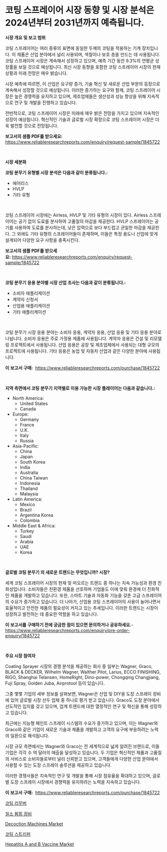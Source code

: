 <p><h1>코팅 스프레이어 시장 동향 및 시장 분석은 2024년부터 2031년까지 예측됩니다.</h1></p><p><strong>시장 개요 및 보고 범위</strong></p>
<p><p>코팅 스프레이어는 여러 종류의 표면에 동일한 두께의 코팅을 적용하는 기계 장치입니다. 이 제품은 산업 분야에서 널리 사용되며, 색칠이나 보호 층을 만드는 데 사용됩니다. 코팅 스프레이어 시장은 계속해서 성장하고 있으며, 예측 기간 동안 9.3%의 연평균 성장률을 보일 것으로 예상됩니다. 최신 시장 동향을 포함한 코팅 스프레이어 시장의 현재 상황과 미래 전망은 매우 밝습니다.</p><p>시장 예측에 따르면, 이 산업은 요구량 증가, 기술 혁신 및 새로운 산업 부문의 등장으로 계속해서 성장할 것으로 예상됩니다. 이러한 증가하는 요구와 함께, 코팅 스프레이어 시장은 높은 경쟁력을 유지하고 있으며, 제조업체들은 생산성과 성능 향상을 위해 지속적으로 연구 및 개발을 진행하고 있습니다.</p><p>전반적으로, 코팅 스프레이어 시장은 미래에 매우 밝은 전망을 가지고 있으며 지속적인 성장이 예상됩니다. 혁신적인 기술과 글로벌 시장 확장으로 코팅 스프레이어 시장은 더욱 발전할 것으로 전망됩니다.</p></p>
<p><strong>보고서의 샘플 PDF를 받으세요:</strong> <a href="https://www.reliableresearchreports.com/enquiry/request-sample/1845722">https://www.reliableresearchreports.com/enquiry/request-sample/1845722</a></p>
<p>&nbsp;</p>
<p><strong>시장 세분화</strong></p>
<p><strong>코팅 분무기 유형별 시장 분석은 다음과 같이 분류됩니다.:</strong></p>
<p><ul><li>에어리스</li><li>HVLP</li><li>기타 유형</li></ul></p>
<p>&nbsp;</p>
<p><p>코팅 스프레이어 시장에는 Airless, HVLP 및 기타 유형의 시장이 있다. Airless 스프레이어는 공기 없이 도료를 분사하여 고품질의 마감을 제공한다. HVLP 스프레이어는 공기를 사용하여 도료를 분사하는데, 낮은 압력으로 보다 부드럽고 균일한 마감을 제공한다. 그 외에도 기타 유형의 스프레이어들이 존재하며, 이들은 특정 용도나 산업에 맞게 설계되어 다양한 요구 사항을 충족시킨다.</p></p>
<p><strong>보고서의 샘플 PDF를 받으세요:</strong>&nbsp;<a href="https://www.reliableresearchreports.com/enquiry/request-sample/1845722">https://www.reliableresearchreports.com/enquiry/request-sample/1845722</a></p>
<p>&nbsp;</p>
<p><strong> 코팅 분무기 응용 분야별 시장 산업 조사는 다음과 같이 분류됩니다.:</strong></p>
<p><ul><li>소비자 애플리케이션</li><li>계약자 신청서</li><li>산업용 애플리케이션</li><li>기타 애플리케이션</li></ul></p>
<p>&nbsp;</p>
<p><p>코팅 분무기 시장 응용 분야는 소비자 응용, 계약자 응용, 산업 응용 및 기타 응용 분야로 나뉩니다. 소비자 응용은 주로 가정용 제품에 사용됩니다. 계약자 응용은 건설 및 리모델링 프로젝트에서 사용됩니다. 산업 응용은 공장 및 제조업체에서 사용되는 대형 규모의 프로젝트에 사용됩니다. 기타 응용은 농업 및 자동차 산업과 같은 다양한 분야에 사용됩니다.</p></p>
<p><strong>이 보고서 구매:</strong>&nbsp; <a href="https://www.reliableresearchreports.com/purchase/1845722">https://www.reliableresearchreports.com/purchase/1845722</a></p>
<p>&nbsp;</p>
<p><strong>지역 측면에서 코팅 분무기 지역별로 이용 가능한 시장 플레이어는 다음과 같습니다.:</strong></p>
<p><ul>
    <li>
        North America:
        <ul>
            <li>United States</li>
            <li>Canada</li>
        </ul>
    </li>
    <li>
        Europe:
        <ul>
            <li>Germany</li>
            <li>France</li>
            <li>U.K.</li>
            <li>Italy</li>
            <li>Russia</li>
        </ul>
    </li>
    <li>
        Asia-Pacific:
        <ul>
            <li>China</li>
            <li>Japan</li>
            <li>South Korea</li>
            <li>India</li>
            <li>Australia</li>
            <li>China Taiwan</li>
            <li>Indonesia</li>
            <li>Thailand</li>
            <li>Malaysia</li>
        </ul>
    </li>
    <li>
        Latin America:
        <ul>
            <li>Mexico</li>
            <li>Brazil</li>
            <li>Argentina Korea</li>
            <li>Colombia</li>
        </ul>
    </li>
    <li>
        Middle East & Africa:
        <ul>
            <li>Turkey</li>
            <li>Saudi</li>
            <li>Arabia</li>
            <li>UAE</li>
            <li>Korea</li>
        </ul>
    </li>
    </ul></p>
<p>&nbsp;</p>
<p><strong>글로벌 코팅 분무기 의 새로운 트렌드는 무엇입니까? 시장?</strong></p>
<p><p>세계 코팅 스프레이어 시장의 현재 및 떠오르는 트렌드 중 하나는 지속 가능성과 환경 친화성입니다. 소비자들은 친환경 제품을 선호하며 기업들도 이에 맞춰 환경에 더 친화적인 제품을 개발하고 있습니다. 또한, 스마트 기술과 자동화 기능을 갖춘 고급 스프레이어의 수요가 증가하고 있습니다. 더 나아가, 산업용 코팅 스프레이어의 사용이 늘어나면서 효율적이고 안전한 제품의 필요성이 커지고 있는 추세입니다. 이러한 트렌드는 시장이 성장하고 발전하는 데 중요한 역할을 하고 있습니다.</p></p>
<p><strong>이 보고서를 구매하기 전에 궁금한 점이 있으면 문의하거나 공유하세요.</strong>- <a href="https://www.reliableresearchreports.com/enquiry/pre-order-enquiry/1845722">https://www.reliableresearchreports.com/enquiry/pre-order-enquiry/1845722</a></p>
<p>&nbsp;</p>
<p><strong>주요 시장 참여자</strong></p>
<p><p>Coating Sprayer 시장의 경쟁 분석을 제공하는 회사 중 일부는 Wagner, Graco, BLACK & DECKER, Wilhelm Wagner, Walther Pilot, Larius, ECCO FINISHING, RIGO, Shanghai Telansen, HomeRight, Dino-power, Chongqing Changjiang, Fuji Spray, Golden Juba, Airprotool 등이 있습니다. </p><p>그중 몇몇 기업의 세부 정보를 살펴보면, Wagner은 산업 및 DIY용 도장 스프레이 장비에 있어 글로벌 시장 선두 업체 중 하나로 평가 받고 있습니다. Graco도 도장 분야에서 선도적인 입지를 갖고 있으며, 업계 트렌드에 대한 열정적인 연구 및 혁신을 통해 성장하고 있습니다.</p><p>최근에는 지능형 페인트 스프레이 시스템의 수요가 증가하고 있으며, 이는 Wagner와 Graco와 같은 기업이 새로운 기술과 제품을 개발하고 고객의 요구에 부응하려는 노력의 일환으로 해석됩니다.</p><p>시장 규모 측면에서는 Wagner와 Graco는 전 세계적으로 넓게 알려진 브랜드로, 이들 기업은 각각 수 억 달러의 매출을 달성하고 있습니다. 두 기업은 혁신적인 제품과 고품질의 서비스로 소비자들로부터 널리 신뢰받고 있으며, 고객들에게 다양한 산업 분야에서 사용할 수 있는 도장 스프레이 솔루션을 제공하고 있습니다.</p><p>이러한 경쟁사들은 지속적인 연구 및 개발을 통해 시장 점유율을 확대하고 있으며, 글로벌 도장 스프레이 시장에서 경쟁력을 유지하려는 노력을 지속하고 있습니다.</p></p>
<p><strong>이 보고서 구매:</strong>&nbsp;&nbsp;<a href="https://www.reliableresearchreports.com/purchase/1845722">https://www.reliableresearchreports.com/purchase/1845722</a></p>
<p><p><a href="https://github.com/sougarounis/Market-Research-Report-List-2/blob/main/7389185190612.md">코팅 리무버</a></p><p><a href="https://medium.com/@derrickmafrks96745/%EC%A7%88%EC%86%8C-%ED%8E%8C%ED%95%91-%EC%9E%A5%EB%B9%84-%EC%8B%9C%EC%9E%A5-%EB%8F%99%ED%96%A5-%EB%B0%8F-%EC%8B%9C%EC%9E%A5-%EB%B6%84%EC%84%9D%EC%9D%80-2024-2031-%EA%B8%B0%EA%B0%84%EC%9D%84-%EB%8C%80%EC%83%81%EC%9C%BC%EB%A1%9C-%EC%98%88%EC%B8%A1%EB%90%A9%EB%8B%88%EB%8B%A4-1074d9ecd3f3">질소 펌핑 장비</a></p><p><a href="https://view.publitas.com/reportprime-1/decoction-machines-market-size-focuses-on-market-dynamics-in-depth-analysis-and-future-projections-of-its-market-forecasted-for-period-from-2023-to-2030/">Decoction Machines Market</a></p><p><a href="https://github.com/vs2869dizt0/Market-Research-Report-List-1/blob/main/3828559190613.md">코팅 스트리퍼</a></p><p><a href="https://issuu.com/reportprime-2/docs/hepatitis-a-and-b-vaccine-market-size-2030.pptx">Hepatitis A and B Vaccine Market</a></p></p>
